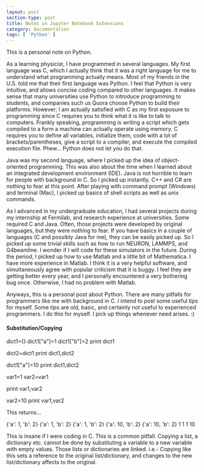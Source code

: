 ```yaml
---
layout: post
section-type: post
title: Notes on Jupyter Notebook Extensions
category: documentation
tags: [ 'Python' ]
---
```


<p> This is a personal note on Python. </p>
<p> As a learning physicist, I have programmed in several languages. My first language was C, which I actually think that it was a right language for me to understand what programming actually means.
 Most of my friends in the U.S. told me that their first language was Python. I feel that Python is very intuitive, and allows concise coding compared to other languages.
 It makes sense that many universities use Python to introduce programming to students, and companies such us Quora choose Python to build their platforms.
 However; I am actually satisfied with C as my first exposure to programming since C requires you to think what it is like to talk to computers.
 Frankly speaking, programming is writing a script which gets compiled to a form a machine can actually operate using memory.
 C requires you to define all variables, initialize them, code with a lot of brackets/parentheses, give a script to a compiler, and execute the compiled execution file.
 Phew... Python does not let you do that. </p>

<p> Java was my second language, where I picked up the idea of object-oriented programming. This was also about the time when I learned about an integrated development environment (IDE).
Java is not horrible to learn for people with background in C. So I picked up instantly. C++ and C# are nothing to fear at this point. After playing with command prompt (Windows) and terminal (Mac),
I picked up basics of shell scripts as well as unix commands.
</p>

<p>
As I advanced in my undergraduate education, I had several projects during my internship at Fermilab, and research experience at universities. Some required C and Java.
Often, those projects were developed by original languages, but they were nothing to fear. If you have basics in a couple of languages (C and possibly Java for me), they can be easily picked up.
So I picked up some trivial skills such as how to run NEURON, LAMMPS, and G4beamline. I wonder if I will code for these simulators in the future.
During the period, I picked up how to use Matlab and a little bit of Mathematica. I have more experience in Matlab. I think it is a very helpful software, and simultaneously agree with popular criticism
that it is buggy. I feel they are getting better every year, and I personally encountered a very bothering bug once. Otherwise, I had no problem with Matlab.
</p>

<p> Anyways, this is a personal post about Python. There are many pitfalls for programmers like me with background in C. I intend to post some useful tips for myself.
Some tips are old, basic, and certainly not useful to experienced programmers. I do this for myself. I pick up things whenever need arises. :)
</p>

<h4> Substitution/Copying </h4>
<p>
dict1={}
dict1["a"]=1
dict1["b"]=2
print dict1

dict2=dict1
print dict1,dict2

dict1["a"]=10
print dict1,dict2

var1=1
var2=var1

print var1,var2

var2=10
print var1,var2
</p>
<p> This returns...
</p>

<p>
{'a': 1, 'b': 2}
{'a': 1, 'b': 2} {'a': 1, 'b': 2}
{'a': 10, 'b': 2} {'a': 10, 'b': 2}
1 1
1 10
</p>

<p> This is insane if I were coding in C. This is a common pitfall. Copying a list, a dictionary etc. cannot be done by substituting a variable to a new variable with empty values.
Those lists or dictionaries are linked. i.e.- Copying like this sets a reference to the original list/dictionary, and changes to the new list/dictionary affects to the original.
</p>